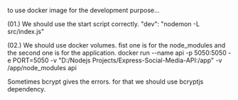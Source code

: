 to use docker image for the development purpose...

(01.) We should use the start script correctly.
"dev": "nodemon -L src/index.js"

(02.) We should use docker volumes. fist one is for the node_modules and the second one is for the application.
docker run --name api -p 5050:5050 -e PORT=5050 -v "D:/Nodejs Projects/Express-Social-Media-API:/app" -v /app/node_modules api

Sometimes bcrypt gives the errors. for that we should use bcryptjs dependency.
